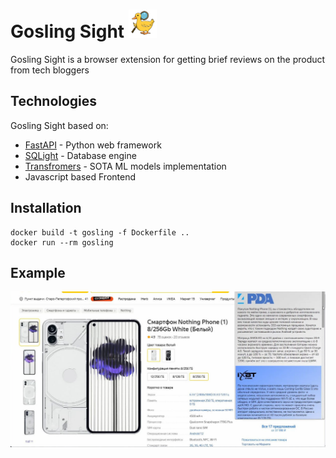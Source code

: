# Gosling Sight <img src="images/icon.PNG" alt="drawing" width="45"/>


Gosling Sight is a browser extension for getting brief reviews on the product from tech bloggers


## Technologies
Gosling Sight based on:

- [FastAPI](https://fastapi.tiangolo.com) - Python web framework
- [SQLight](https://www.sqlite.org/index.html) - Database engine
- [Transfromers](https://huggingface.co/docs/transformers/index) - SOTA ML models implementation
- Javascript based Frontend

## Installation

```
docker build -t gosling -f Dockerfile ..
docker run --rm gosling
```

## Example
<img src="images/market.jpg" alt="drawing"/>
